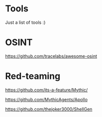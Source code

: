 # Tools
Just a list of tools :)

# OSINT

https://github.com/tracelabs/awesome-osint

# Red-teaming

https://github.com/its-a-feature/Mythic/

https://github.com/MythicAgents/Apollo

https://github.com/thejoker3000/ShellGen



